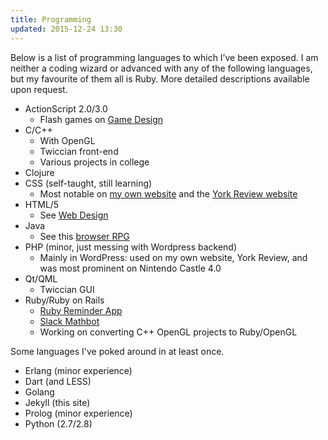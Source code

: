 ```yaml
---
title: Programming
updated: 2015-12-24 13:30
---
```


Below is a list of programming languages to which I’ve been exposed. I am neither a coding wizard or advanced with any of the following languages, but my favourite of them all is Ruby. More detailed descriptions available upon request.

+ ActionScript 2.0/3.0
	+ Flash games on [Game Design](../game-design)
+ C/C++
	+ With OpenGL
	+ Twiccian front-end
	+ Various projects in college
+ Clojure
+ CSS (self-taught, still learning)
	+ Most notable on <a href="http://www.ryanhammett.com/" target="_blank">my own website</a> and the <a href="http://www.yorkreview.org" target="_blank">York Review website</a>
+ HTML/5
	+ See [Web Design](../web-design)
+ Java
	+ See this [browser RPG](https://github.com/Larke12/Team_Assignment_RPG)
+ PHP (minor, just messing with Wordpress backend)
	+ Mainly in WordPress: used on my own website, York Review, and was most prominent on Nintendo Castle 4.0
+ Qt/QML
	+ Twiccian GUI
+ Ruby/Ruby on Rails
	+ [Ruby Reminder App](https://github.com/Larke12/ruby-reminder)
	+ [Slack Mathbot](https://github.com/Larke12/slack-mathbot)
	+ Working on converting C++ OpenGL projects to Ruby/OpenGL

Some languages I've poked around in at least once.

+ Erlang (minor experience)
+ Dart (and LESS)
+ Golang
+ Jekyll (this site)
+ Prolog (minor experience)
+ Python (2.7/2.8)
